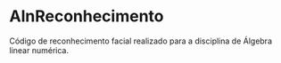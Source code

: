 # AlnReconhecimento
Código de reconhecimento facial realizado para a disciplina de Álgebra linear numérica.
